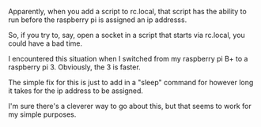 Apparently, when you add a script to rc.local, that script has the ability to run before the raspberry pi is assigned an ip addresss.

So, if you try to, say, open a socket in a script that starts via rc.local, you could have a bad time.

I encountered this situation when I switched from my raspberry pi B+ to a raspberry pi 3. Obviously, the 3 is faster.

The simple fix for this is just to add in a "sleep" command for however long it takes for the ip address to be assigned.

I'm sure there's a cleverer way to go about this, but that seems to work for my simple purposes.
